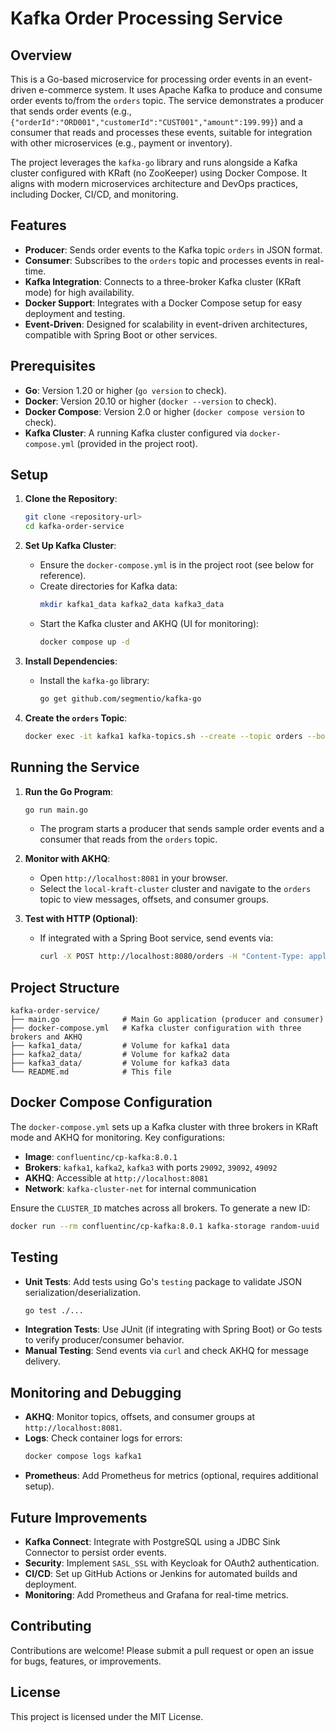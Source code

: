 # Kafka Order Processing Service

## Overview

This is a Go-based microservice for processing order events in an event-driven e-commerce system. It uses Apache Kafka to produce and consume order events to/from the `orders` topic. The service demonstrates a producer that sends order events (e.g., `{"orderId":"ORD001","customerId":"CUST001","amount":199.99}`) and a consumer that reads and processes these events, suitable for integration with other microservices (e.g., payment or inventory).

The project leverages the `kafka-go` library and runs alongside a Kafka cluster configured with KRaft (no ZooKeeper) using Docker Compose. It aligns with modern microservices architecture and DevOps practices, including Docker, CI/CD, and monitoring.

## Features

- **Producer**: Sends order events to the Kafka topic `orders` in JSON format.
- **Consumer**: Subscribes to the `orders` topic and processes events in real-time.
- **Kafka Integration**: Connects to a three-broker Kafka cluster (KRaft mode) for high availability.
- **Docker Support**: Integrates with a Docker Compose setup for easy deployment and testing.
- **Event-Driven**: Designed for scalability in event-driven architectures, compatible with Spring Boot or other services.

## Prerequisites

- **Go**: Version 1.20 or higher (`go version` to check).
- **Docker**: Version 20.10 or higher (`docker --version` to check).
- **Docker Compose**: Version 2.0 or higher (`docker compose version` to check).
- **Kafka Cluster**: A running Kafka cluster configured via `docker-compose.yml` (provided in the project root).

## Setup

1. **Clone the Repository**:
   ```bash
   git clone <repository-url>
   cd kafka-order-service
   ```

2. **Set Up Kafka Cluster**:
   - Ensure the `docker-compose.yml` is in the project root (see below for reference).
   - Create directories for Kafka data:
     ```bash
     mkdir kafka1_data kafka2_data kafka3_data
     ```
   - Start the Kafka cluster and AKHQ (UI for monitoring):
     ```bash
     docker compose up -d
     ```

3. **Install Dependencies**:
   - Install the `kafka-go` library:
     ```bash
     go get github.com/segmentio/kafka-go
     ```

4. **Create the `orders` Topic**:
   ```bash
   docker exec -it kafka1 kafka-topics.sh --create --topic orders --bootstrap-server localhost:29092 --partitions 3 --replication-factor 3
   ```

## Running the Service

1. **Run the Go Program**:
   ```bash
   go run main.go
   ```
   - The program starts a producer that sends sample order events and a consumer that reads from the `orders` topic.

2. **Monitor with AKHQ**:
   - Open `http://localhost:8081` in your browser.
   - Select the `local-kraft-cluster` cluster and navigate to the `orders` topic to view messages, offsets, and consumer groups.

3. **Test with HTTP (Optional)**:
   - If integrated with a Spring Boot service, send events via:
     ```bash
     curl -X POST http://localhost:8080/orders -H "Content-Type: application/json" -d '{"orderId":"ORD001","customerId":"CUST001","amount":199.99}'
     ```

## Project Structure

```
kafka-order-service/
├── main.go              # Main Go application (producer and consumer)
├── docker-compose.yml   # Kafka cluster configuration with three brokers and AKHQ
├── kafka1_data/         # Volume for kafka1 data
├── kafka2_data/         # Volume for kafka2 data
├── kafka3_data/         # Volume for kafka3 data
└── README.md            # This file
```

## Docker Compose Configuration

The `docker-compose.yml` sets up a Kafka cluster with three brokers in KRaft mode and AKHQ for monitoring. Key configurations:
- **Image**: `confluentinc/cp-kafka:8.0.1`
- **Brokers**: `kafka1`, `kafka2`, `kafka3` with ports `29092`, `39092`, `49092`
- **AKHQ**: Accessible at `http://localhost:8081`
- **Network**: `kafka-cluster-net` for internal communication

Ensure the `CLUSTER_ID` matches across all brokers. To generate a new ID:
```bash
docker run --rm confluentinc/cp-kafka:8.0.1 kafka-storage random-uuid
```

## Testing

- **Unit Tests**: Add tests using Go's `testing` package to validate JSON serialization/deserialization.
  ```bash
  go test ./...
  ```
- **Integration Tests**: Use JUnit (if integrating with Spring Boot) or Go tests to verify producer/consumer behavior.
- **Manual Testing**: Send events via `curl` and check AKHQ for message delivery.

## Monitoring and Debugging

- **AKHQ**: Monitor topics, offsets, and consumer groups at `http://localhost:8081`.
- **Logs**: Check container logs for errors:
  ```bash
  docker compose logs kafka1
  ```
- **Prometheus**: Add Prometheus for metrics (optional, requires additional setup).

## Future Improvements

- **Kafka Connect**: Integrate with PostgreSQL using a JDBC Sink Connector to persist order events.
- **Security**: Implement `SASL_SSL` with Keycloak for OAuth2 authentication.
- **CI/CD**: Set up GitHub Actions or Jenkins for automated builds and deployment.
- **Monitoring**: Add Prometheus and Grafana for real-time metrics.

## Contributing

Contributions are welcome! Please submit a pull request or open an issue for bugs, features, or improvements.

## License

This project is licensed under the MIT License.

